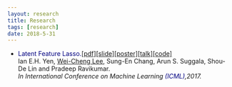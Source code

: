 ```yaml
---
layout: research
title: Research
tags: [research]
date: 2018-5-31
---
```


<ul><li><font color="navy">Latent Feature Lasso.</font><a href=http://www.cs.cmu.edu/~eyan/publication/LatentFeatureLasso.pdf>[pdf]</a><a href=http://www.cs.cmu.edu/~eyan/publication/LFLassoSlide.pdf>[slide]</a><a href=http://www.cs.cmu.edu/~eyan/publication/LFLassoPoster.pdf>[poster]</a><a href=https://www.dropbox.com/s/ulz420uvym4huac/LFM_ICML_Tak.mp4>[talk]</a><a href=http://www.cs.cmu.edu/~eyan/code/ConvexBMF.zip>[code]</a><br>Ian E.H. Yen, <u>Wei-Cheng Lee</u>, Sung-En Chang, Arun S. Suggala, Shou-De Lin and Pradeep Ravikumar. </br><I>In International Conference on Machine Learning <font color="navy">(ICML)</font>,2017.</I></li></ul>


